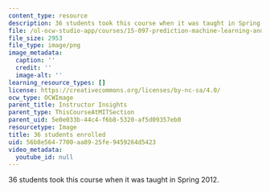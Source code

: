 ```yaml
---
content_type: resource
description: 36 students took this course when it was taught in Spring 2012.
file: /ol-ocw-studio-app/courses/15-097-prediction-machine-learning-and-statistics-spring-2012/56b8e5647700aa8925fe9459264d5423_36.png
file_size: 2953
file_type: image/png
image_metadata:
  caption: ''
  credit: ''
  image-alt: ''
learning_resource_types: []
license: https://creativecommons.org/licenses/by-nc-sa/4.0/
ocw_type: OCWImage
parent_title: Instructor Insights
parent_type: ThisCourseAtMITSection
parent_uid: 5e0e033b-44c4-f6b8-5320-af5d09357eb0
resourcetype: Image
title: 36 students enrolled
uid: 56b8e564-7700-aa89-25fe-9459264d5423
video_metadata:
  youtube_id: null
---
```

36 students took this course when it was taught in Spring 2012.